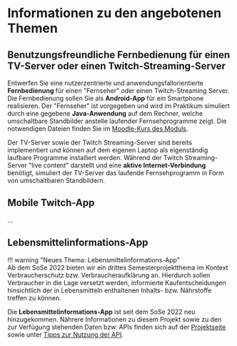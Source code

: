 # Informationen zu den angebotenen Themen


## Benutzungsfreundliche Fernbedienung für einen TV-Server oder einen Twitch-Streaming-Server

Entwerfen Sie eine nutzerzentrierte und anwendungsfallorientierte **Fernbedienung** für einen "Fernseher" oder einen Twitch-Streaming Server. Die Fernbedienung sollen Sie als **Android-App** für ein Smartphone realisieren. Der "Fernseher" ist vorgegeben und wird im Praktikum simuliert durch eine gegebene **Java-Anwendung** auf dem Rechner, welche umschaltbare Standbilder anstelle laufender Fernsehprogramme zeigt. Die notwendigen Dateien finden Sie im [Moodle-Kurs des Moduls](https://lernen.h-da.de/course/view.php?id=6802).


Der TV-Server sowie der Twitch Streaming-Server sind bereits implementiert und können auf dem eigenen Laptop als eigenständig laufbare Programme installiert werden. 
Während der Twitch Streaming-Server "live content" darstellt und eine **aktive Internet-Verbindung** benötigt, simuliert der TV-Server das laufende Fernsehprogramm in Form von umschaltbaren Standbildern.


## Mobile Twitch-App

...



## Lebensmittelinformations-App

!!! warning "Neues Thema: Lebensmittelinformations-App"  
    Ab dem SoSe 2022 bieten wir ein drittes Semesterprojektthema im Kontext Verbraucherschutz bzw. Verbraucheraufklärung an. Hierdurch sollen Verbraucher in die Lage versetzt werden, informierte Kaufentscheidungen hinsichtlich der in Lebensmitteln enthaltenen Inhalts- bzw. Nährstoffe treffen zu können. 

Die **Lebensmittelinformations-App** ist seit dem SoSe 2022 neu hinzugekommen. Nährere Informationen zu diesem Projekt sowie zu den zur Verfügung stehenden Daten bzw. APIs finden sich auf der [Projektseite](openfoodfacts.md) sowie unter [Tipps zur Nutzung der API](openfoodfacts_api_infos.md).